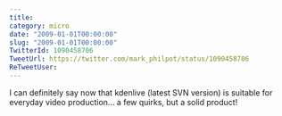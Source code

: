 ```yaml
---
title: 
category: micro
date: "2009-01-01T00:00:00"
slug: "2009-01-01T00:00:00"
TwitterId: 1090458706
TweetUrl: https://twitter.com/mark_philpot/status/1090458706
ReTweetUser: 
---
```


I can definitely say now that kdenlive (latest SVN version) is suitable for everyday video production... a few quirks, but a solid product!